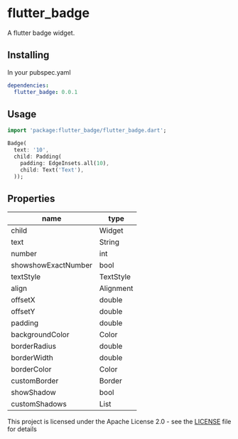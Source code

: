 # flutter_badge

A flutter badge widget.

## Installing

In your pubspec.yaml

```yaml
dependencies:
  flutter_badge: 0.0.1
```

## Usage

```dart
import 'package:flutter_badge/flutter_badge.dart';

Badge(
  text: '10',
  child: Padding(
    padding: EdgeInsets.all(10),
    child: Text('Text'),
  ));
```

## Properties

| name | type |
| --- | --- |
| child | Widget |
| text | String |
| number | int |
| showshowExactNumber | bool |
| textStyle | TextStyle |
| align | Alignment |
| offsetX | double |
| offsetY | double |
| padding | double |
| backgroundColor | Color |
| borderRadius | double |
| borderWidth | double |
| borderColor | Color |
| customBorder | Border |
| showShadow | bool |
| customShadows | List<BoxShadow> |

This project is licensed under the Apache License 2.0 - see the [LICENSE](LICENSE) file for details